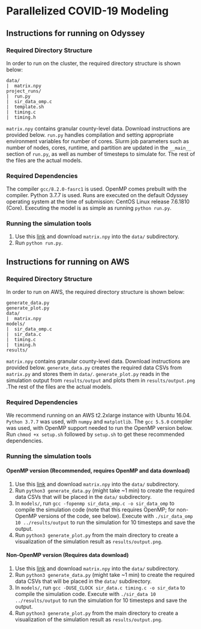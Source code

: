 # Parallelized COVID-19 Modeling

## Instructions for running on Odyssey

### Required Directory Structure
In order to run on the cluster, the required directory structure is shown below:

```
data/
|  matrix.npy
project_runs/
|  run.py
|  sir_data_omp.c
|  template.sh
|  timing.c
|  timing.h
```

`matrix.npy` contains granular county-level data. Download instructions are provided below. `run.py` handles compilation and setting appropriate environment variables for number of cores. Slurm job parameters such as number of nodes, cores, runtime, and partition are updated in the `__main__` section of `run.py`, as well as number of timesteps to simulate for. The rest of the files are the actual models.

### Required Dependencies
The compiler `gcc/8.2.0-fasrc1` is used. OpenMP comes prebuilt with the compiler. Python 3.7.7 is used. Runs are executed on the default Odyssey operating system at the time of submission: CentOS Linux release 7.6.1810 (Core). Executing the model is as simple as running `python run.py`.

### Running the simulation tools
1. Use this [link](https://drive.google.com/file/d/1-iOfdYB9nqvazSthgwOlMHEa5q0RyXbn/view?fbclid=IwAR3xFKPT26JkwBLH0oB7WesWrTytM7ir1t9cjrPa3njt8zsip6nxq4BdmaU) and download `matrix.npy` into the `data/` subdirectory.
2. Run `python run.py`.

## Instructions for running on AWS

### Required Directory Structure
In order to run on AWS, the required directory structure is shown below:

```
generate_data.py
generate_plot.py
data/
|  matrix.npy
models/
|  sir_data_omp.c
|  sir_data.c
|  timing.c
|  timing.h
results/
```

`matrix.npy` contains granular county-level data. Download instructions are provided below. `generate_data.py` creates the required data CSVs from `matrix.py` and stores them in `data/`. `generate_plot.py` reads in the simulation output from `results/output` and plots them in `results/output.png` .The rest of the files are the actual models.

### Required Dependencies
We recommend running on an AWS t2.2xlarge instance with Ubuntu 16.04. `Python 3.7.7` was used, with `numpy` and `matplotlib`. The `gcc 5.5.0` compiler was used, with OpenMP support needed to run the OpenMP version below. Run `chmod +x setup.sh` followed by `setup.sh` to get these recommended dependencies.

### Running the simulation tools

#### OpenMP version (Recommended, requires OpenMP and data download)
1. Use this [link](https://drive.google.com/file/d/1-iOfdYB9nqvazSthgwOlMHEa5q0RyXbn/view?fbclid=IwAR3xFKPT26JkwBLH0oB7WesWrTytM7ir1t9cjrPa3njt8zsip6nxq4BdmaU) and download `matrix.npy` into the `data/` subdirectory.
2. Run `python3 generate_data.py` (might take ~1 min) to create the required data CSVs that will be placed in the `data/` subdirectory.
3. In `models/`, run `gcc -fopenmp sir_data_omp.c -o sir_data_omp` to compile the simulation code (note that this requires OpenMP; for non-OpenMP versions of the code, see below). Execute with `./sir_data_omp 10 ../results/output` to run the simulation for 10 timesteps and save the output.
4. Run `python3 generate_plot.py` from the main directory to create a visualization of the simulation result as `results/output.png`.

#### Non-OpenMP version (Requires data download)
1. Use this [link](https://drive.google.com/file/d/1-iOfdYB9nqvazSthgwOlMHEa5q0RyXbn/view?fbclid=IwAR3xFKPT26JkwBLH0oB7WesWrTytM7ir1t9cjrPa3njt8zsip6nxq4BdmaU) and download `matrix.npy` into the `data/` subdirectory.
2. Run `python3 generate_data.py` (might take ~1 min) to create the required data CSVs that will be placed in the `data/` subdirectory.
3. In `models/`, run `gcc -DUSE_CLOCK sir_data.c timing.c -o sir_data` to compile the simulation code. Execute with `./sir_data 10 ../results/output` to run the simulation for 10 timesteps and save the output.
4. Run `python3 generate_plot.py` from the main directory to create a visualization of the simulation result as `results/output.png`.
